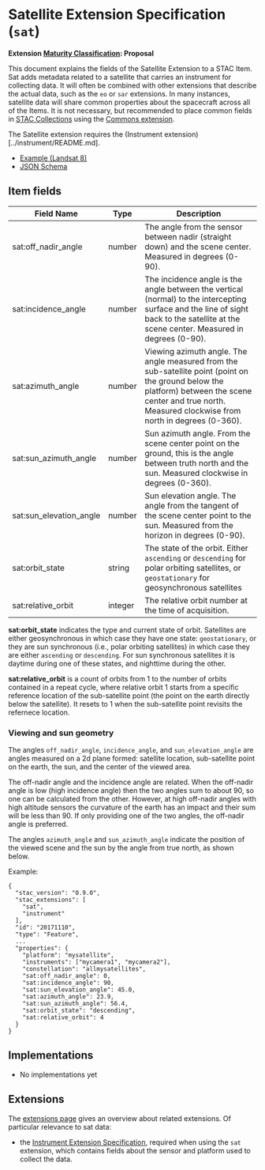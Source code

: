 # Satellite Extension Specification (`sat`)

**Extension [Maturity Classification](../README.md#extension-maturity): Proposal**

This document explains the fields of the Satellite Extension to a STAC Item. Sat adds metadata related to a satellite that carries an instrument for collecting data. It will often be combined with other extensions that describe the actual data, such as the `eo` or `sar` extensions. In many instances, satellite data will share common properties about the spacecraft across all of the Items. It is not necessary, but recommended to place common fields in [STAC Collections](../../collection-spec/collection-spec.md) using the [Commons extension](../commons/).

The Satellite extension requires the (Instrument extension)[../instrument/README.md].

- [Example (Landsat 8)](examples/example-landsat8.json)
- [JSON Schema](json-schema/schema.json)

## Item fields

| Field Name       | Type                     | Description |
| ---------------- | ------------------------ | ----------- |
| sat:off_nadir_angle     | number                   | The angle from the sensor between nadir (straight down) and the scene center. Measured in degrees (0-90). |
| sat:incidence_angle       | number        | The incidence angle is the angle between the vertical (normal) to the intercepting surface and the line of sight back to the satellite at the scene center. Measured in degrees (0-90). |
| sat:azimuth_angle       | number                   | Viewing azimuth angle. The angle measured from the sub-satellite point (point on the ground below the platform) between the scene center and true north. Measured clockwise from north in degrees (0-360). |
| sat:sun_azimuth_angle   | number                   | Sun azimuth angle. From the scene center point on the ground, this is the angle between truth north and the sun. Measured clockwise in degrees (0-360). |
| sat:sun_elevation_angle | number                   | Sun elevation angle. The angle from the tangent of the scene center point to the sun. Measured from the horizon in degrees (0-90). |
| sat:orbit_state        | string  | The state of the orbit. Either `ascending` or `descending` for polar orbiting satellites, or `geostationary` for geosynchronous satellites |
| sat:relative_orbit        | integer       | The relative orbit number at the time of acquisition. |

**sat:orbit_state** indicates the type and current state of orbit. Satellites are either geosynchronous in which case they have one state: `geostationary`, or they are sun synchronous (i.e., polar orbiting satellites) in which case they are either `ascending` or `descending`. For sun synchronous satellites it is daytime during one of these states, and nighttime during the other.

**sat:relative_orbit** is a count of orbits from 1 to the number of orbits contained in a repeat cycle, where relative orbit 1 starts from a specific reference location of the sub-satellite point (the point on the earth directly below the satellite). It resets to 1 when the sub-satellite point revisits the refernece location.

### Viewing and sun geometry

The angles `off_nadir_angle`, `incidence_angle`, and `sun_elevation_angle` are angles measured on a 2d plane formed: satellite location, sub-satellite point on the earth, the sun, and the center of the viewed area.

The off-nadir angle and the incidence angle are related. When the off-nadir angle is low (high incidence angle) then the two angles sum to about 90, so one can be calculated from the other. However, at high off-nadir angles with high altitude sensors the curvature of the earth has an impact and their sum will be less than 90. If only providing one of the two angles, the off-nadir angle is preferred.

The angles `azimuth_angle` and `sun_azimuth_angle` indicate the position of the viewed scene and the sun by the angle from true north, as shown below.


Example:
```
{
  "stac_version": "0.9.0",
  "stac_extensions": [
    "sat",
    "instrument"
  ],
  "id": "20171110",
  "type": "Feature",
  ...
  "properties": {
    "platform": "mysatellite",
    "instruments": ["mycamera1", "mycamera2"],
    "constellation": "allmysatellites",
    "sat:off_nadir_angle": 0,
    "sat:incidence_angle": 90,
    "sat:sun_elevation_angle": 45.0,
    "sat:azimuth_angle": 23.9,
    "sat:sun_azimuth_angle": 56.4,
    "sat:orbit_state": "descending",
    "sat:relative_orbit": 4
  }
}
```

## Implementations

- No implementations yet

## Extensions

The [extensions page](../README.md) gives an overview about related extensions. Of particular relevance to sat data:

* the [Instrument Extension Specification](../instrument/README.md), required when using the `sat` extension, which contains fields about the sensor and platform used to collect the data.